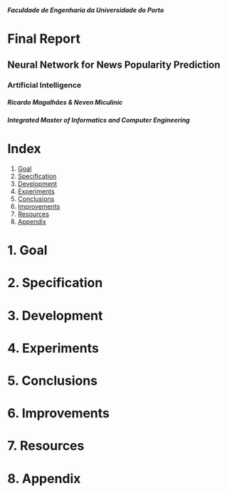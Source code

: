 ##### Faculdade de Engenharia da Universidade do Porto

# Final Report
## Neural Network for News Popularity Prediction
### Artificial Intelligence

##### Ricardo Magalhães & Neven Miculinic
##### Integrated Master of Informatics and Computer Engineering

<div style="page-break-after: always;"></div>

# Index
1. [Goal](#goal)
2. [Specification](#spec)
3. [Development](#dev)
4. [Experiments](#exp)
5. [Conclusions](#con)
6. [Improvements](#imp)
7. [Resources](#res)
8. [Appendix](#app)

<div style="page-break-after: always;"></div>

# 1. Goal <a name="goal"></a>

<div style="page-break-after: always;"></div>

# 2. Specification <a name="spec"></a>

<div style="page-break-after: always;"></div>

# 3. Development <a name="dev"></a>

<div style="page-break-after: always;"></div>

# 4. Experiments <a name="exp"></a>

<div style="page-break-after: always;"></div>

# 5. Conclusions <a name="con"></a>

<div style="page-break-after: always;"></div>

# 6. Improvements <a name="imp"></a>

<div style="page-break-after: always;"></div>

# 7. Resources <a name="res"></a>

<div style="page-break-after: always;"></div>

# 8. Appendix <a name="app"></a>
